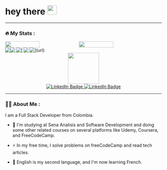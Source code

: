 <h1>
  hey there
  <img src="https://media.giphy.com/media/hvRJCLFzcasrR4ia7z/giphy.gif" width="30px"/>
</h1>

---

### :fire: My Stats :

<div  style="display: flex; flex; flex-direction: row;">
<img width="47%" src="https://awesome-github-stats.azurewebsites.net/user-stats/Mehr-o-maah?cardType=level&theme=radical" />
<img width="47%" src="https://github-readme-stats.vercel.app/api/top-langs/?username=Mehr-o-maah&layout=compact&theme=radical" />
</div>

<div  style="display: flex; flex-direction: row;">
<img  src="https://img.shields.io/badge/JavaScript-323330?style=for-the-badge&logo=javascript&logoColor=F7DF1E" />
<img  src="https://img.shields.io/badge/CSS3-1572B6?style=for-the-badge&logo=css3&logoColor=white" />

<img align="right" src="https://img.shields.io/badge/React-20232A?style=for-the-badge&logo=react&logoColor=61DAFB" />
[<img align="right" src="https://img.shields.io/badge/MongoDB-4EA94B?style=for-the-badge&logo=mongodb&logoColor=white" />
<img align="right" src="https://img.shields.io/badge/MySQL-005C84?style=for-the-badge&logo=mysql&logoColor=white" />](url)
</div>

<div id="social" align="center">
  <img src="https://media.giphy.com/media/7NoNw4pMNTvgc/giphy.gif" width="100"/>

 <div id="badges">
  <a href="your-linkedin-URL">
    <img src="https://img.shields.io/badge/LinkedIn-blue?style=for-the-badge&logo=linkedin&logoColor=white" alt="LinkedIn Badge"/>
  </a>
  <a href="https://www.codewars.com/users/Mehr-o-maah">
    <img src="https://img.shields.io/badge/Codewars-B1361E?style=for-the-badge&logo=Codewars&logoColor=white" alt="LinkedIn Badge"/>
  </a>
</div>
  <img src="https://komarev.com/ghpvc/?username=Mehr-o-maah&style=flat-square&color=blue" alt=""/>
</div>

---

### 👨‍💻 About Me :
I am a Full Stack Developer from Colombia.

- :telescope: I'm studying at Sena Analisis and Software Development and doing some other related courses on several platforms like Udemy, Coursera, and FreeCodeCamp.

- :zap: In my free time, I solve problems on freeCodeCamp and read tech articles.

- :seedling: English is my second language, and I'm now learning French.




<!---
TODO: 
📌make a section about the languages and tecnologies I'm learning next, use round svg imgs

Linkedin
<img align="left" src="https://img.shields.io/badge/LinkedIn-0077B5?style=for-the-badge&logo=linkedin&logoColor=white" />

Languages
https://img.shields.io/badge/TypeScript-007ACC?style=for-the-badge&logo=typescript&logoColor=white
https://img.shields.io/badge/Kotlin-0095D5?&style=for-the-badge&logo=kotlin&logoColor=white
-->

